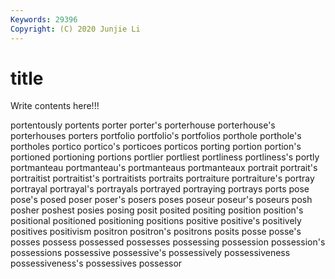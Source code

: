 ```yaml
---
Keywords: 29396
Copyright: (C) 2020 Junjie Li
---
```


# title

Write contents here!!!

portentously 
portents 
porter 
porter's 
porterhouse 
porterhouse's 
porterhouses 
porters
portfolio 
portfolio's 
portfolios 
porthole 
porthole's 
portholes 
portico 
portico's 
porticoes 
porticos
porting 
portion 
portion's 
portioned 
portioning 
portions 
portlier 
portliest 
portliness 
portliness's
portly 
portmanteau 
portmanteau's 
portmanteaus 
portmanteaux 
portrait 
portrait's 
portraitist 
portraitist's 
portraitists
portraits 
portraiture 
portraiture's 
portray 
portrayal 
portrayal's 
portrayals 
portrayed 
portraying 
portrays
ports 
pose 
pose's 
posed 
poser 
poser's 
posers 
poses 
poseur 
poseur's
poseurs 
posh 
posher 
poshest 
posies 
posing 
posit 
posited 
positing 
position
position's 
positional 
positioned 
positioning 
positions 
positive 
positive's 
positively 
positives 
positivism
positron 
positron's 
positrons 
posits 
posse 
posse's 
posses 
possess 
possessed 
possesses
possessing 
possession 
possession's 
possessions 
possessive 
possessive's 
possessively 
possessiveness 
possessiveness's 
possessives
possessor 
